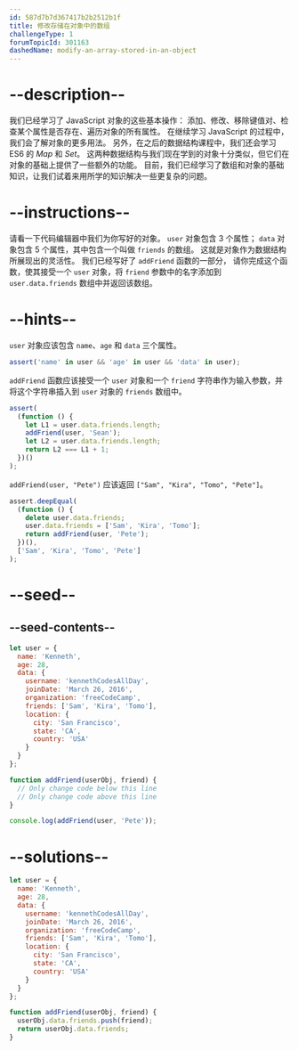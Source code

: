 ```yaml
---
id: 587d7b7d367417b2b2512b1f
title: 修改存储在对象中的数组
challengeType: 1
forumTopicId: 301163
dashedName: modify-an-array-stored-in-an-object
---
```


# --description--

我们已经学习了 JavaScript 对象的这些基本操作： 添加、修改、移除键值对、检查某个属性是否存在、遍历对象的所有属性。 在继续学习 JavaScript 的过程中，我们会了解对象的更多用法。 另外，在之后的数据结构课程中，我们还会学习 ES6 的 <dfn>Map</dfn> 和 <dfn>Set</dfn>。 这两种数据结构与我们现在学到的对象十分类似，但它们在对象的基础上提供了一些额外的功能。 目前，我们已经学习了数组和对象的基础知识，让我们试着来用所学的知识解决一些更复杂的问题。

# --instructions--

请看一下代码编辑器中我们为你写好的对象。 `user` 对象包含 3 个属性； `data` 对象包含 5 个属性，其中包含一个叫做 `friends` 的数组。 这就是对象作为数据结构所展现出的灵活性。 我们已经写好了 `addFriend` 函数的一部分， 请你完成这个函数，使其接受一个 `user` 对象，将 `friend` 参数中的名字添加到 `user.data.friends` 数组中并返回该数组。

# --hints--

`user` 对象应该包含 `name`、`age` 和 `data` 三个属性。

```js
assert('name' in user && 'age' in user && 'data' in user);
```

`addFriend` 函数应该接受一个 `user` 对象和一个 `friend` 字符串作为输入参数，并将这个字符串插入到 `user` 对象的 `friends` 数组中。

```js
assert(
  (function () {
    let L1 = user.data.friends.length;
    addFriend(user, 'Sean');
    let L2 = user.data.friends.length;
    return L2 === L1 + 1;
  })()
);
```

`addFriend(user, "Pete")` 应该返回 `["Sam", "Kira", "Tomo", "Pete"]`。

```js
assert.deepEqual(
  (function () {
    delete user.data.friends;
    user.data.friends = ['Sam', 'Kira', 'Tomo'];
    return addFriend(user, 'Pete');
  })(),
  ['Sam', 'Kira', 'Tomo', 'Pete']
);
```

# --seed--

## --seed-contents--

```js
let user = {
  name: 'Kenneth',
  age: 28,
  data: {
    username: 'kennethCodesAllDay',
    joinDate: 'March 26, 2016',
    organization: 'freeCodeCamp',
    friends: ['Sam', 'Kira', 'Tomo'],
    location: {
      city: 'San Francisco',
      state: 'CA',
      country: 'USA'
    }
  }
};

function addFriend(userObj, friend) {
  // Only change code below this line
  // Only change code above this line
}

console.log(addFriend(user, 'Pete'));
```

# --solutions--

```js
let user = {
  name: 'Kenneth',
  age: 28,
  data: {
    username: 'kennethCodesAllDay',
    joinDate: 'March 26, 2016',
    organization: 'freeCodeCamp',
    friends: ['Sam', 'Kira', 'Tomo'],
    location: {
      city: 'San Francisco',
      state: 'CA',
      country: 'USA'
    }
  }
};

function addFriend(userObj, friend) {
  userObj.data.friends.push(friend);
  return userObj.data.friends;
}
```
